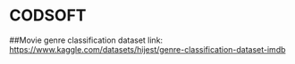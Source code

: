 # CODSOFT
##Movie genre classification dataset link: https://www.kaggle.com/datasets/hijest/genre-classification-dataset-imdb
